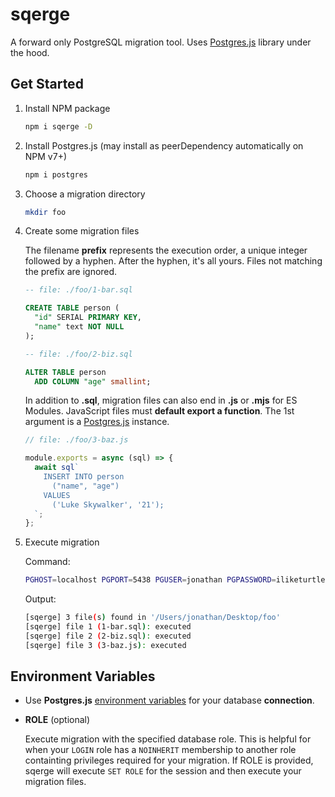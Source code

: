 # sqerge

A forward only PostgreSQL migration tool. Uses [Postgres.js](https://github.com/porsager/postgres) library under the hood.

## Get Started

1. Install NPM package

   ```sh
   npm i sqerge -D
   ```

2. Install Postgres.js (may install as peerDependency automatically on NPM v7+)

   ```sh
   npm i postgres
   ```

3. Choose a migration directory
   ```sh
   mkdir foo
   ```
4. Create some migration files

   The filename **prefix** represents the execution order, a unique integer followed by a hyphen. After the hyphen, it's all yours. Files not matching the prefix are ignored.

   ```sql
   -- file: ./foo/1-bar.sql

   CREATE TABLE person (
     "id" SERIAL PRIMARY KEY,
     "name" text NOT NULL
   );
   ```

   ```sql
   -- file: ./foo/2-biz.sql

   ALTER TABLE person
     ADD COLUMN "age" smallint;
   ```

   In addition to **.sql**, migration files can also end in **.js** or **.mjs** for ES Modules. JavaScript files must **default export a function**. The 1st argument is a [Postgres.js](https://github.com/porsager/postgres) instance.

   ```js
   // file: ./foo/3-baz.js

   module.exports = async (sql) => {
     await sql`
       INSERT INTO person
         ("name", "age")
       VALUES
         ('Luke Skywalker', '21');
     `;
   };
   ```

5. Execute migration

   Command:

   ```sh
   PGHOST=localhost PGPORT=5438 PGUSER=jonathan PGPASSWORD=iliketurtles PGDATABASE=dev npx sqerge ./foo
   ```

   Output:

   ```sh
   [sqerge] 3 file(s) found in '/Users/jonathan/Desktop/foo'
   [sqerge] file 1 (1-bar.sql): executed
   [sqerge] file 2 (2-biz.sql): executed
   [sqerge] file 3 (3-baz.js): executed
   ```

## Environment Variables

- Use **Postgres.js** [environment variables](https://github.com/porsager/postgres#environmental-variables) for your database **connection**.

- **ROLE** (optional)

  Execute migration with the specified database role. This is helpful for when your `LOGIN` role has a `NOINHERIT` membership to another role containting privileges required for your migration. If ROLE is provided, sqerge will execute `SET ROLE` for the session and then execute your migration files.
